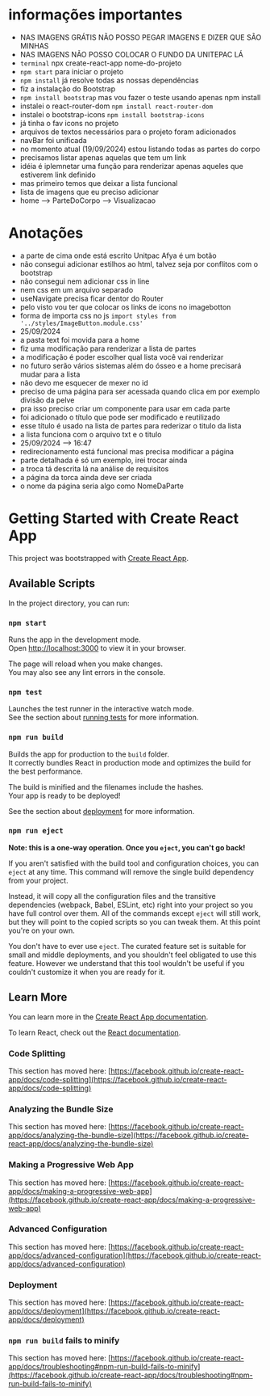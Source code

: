 # informações importantes
- NAS IMAGENS GRÁTIS NÃO POSSO PEGAR IMAGENS E DIZER QUE SÃO MINHAS
- NAS IMAGENS NÃO POSSO COLOCAR O FUNDO DA UNITEPAC LÁ
- `terminal` npx create-react-app nome-do-projeto
- `npm start` para iniciar o projeto
- `npm install` já resolve todas as nossas dependências
- fiz a instalação do Bootstrap
- `npm install bootstrap` mas vou fazer o teste usando apenas npm install
- instalei o react-router-dom `npm install react-router-dom`
- instalei o bootstrap-icons `npm install bootstrap-icons`
- já tinha o fav icons no projeto
- arquivos de textos necessários para o projeto foram adicionados
- navBar foi unificada
- no momento atual (19/09/2024) estou listando todas as partes do corpo
- precisamos listar apenas aquelas que tem um link
- idéia é iplemnetar uma função para renderizar apenas aqueles que estiverem link definido
- mas primeiro temos que deixar a lista funcional
- lista de imagens que eu preciso adicionar
- home --> ParteDoCorpo --> Visualizacao



# Anotações
- a parte de cima onde está escrito Unitpac Afya é um botão
- não consegui adicionar estilhos ao html, talvez seja por conflitos com o bootstrap
- não consegui nem adicionar css in line
- nem css em um arquivo separado
- useNavigate precisa ficar dentor do Router
- pelo visto vou ter que colocar os links de icons no imagebotton
- forma de importa css no js `import styles from '../styles/ImageButton.module.css'`
- 25/09/2024
- a pasta text foi movida para a home 
- fiz uma modificação para renderizar a lista de partes
- a modificação é poder escolher qual lista você vai renderizar
- no futuro serão vários sistemas além do ósseo e a home precisará mudar para a lista
- não devo me esquecer de mexer no id
- preciso de uma página para ser acessada quando clica em por exemplo divisão da pelve
- pra isso preciso criar um componente para usar em cada parte
- foi adicionado o título que pode ser modificado e reutilizado
- esse título é usado na lista de partes para rederizar o titulo da lista
- a lista funciona com o arquivo txt e o titulo
- 25/09/2024 --> 16:47
- redirecionamento está funcional mas precisa modificar a página
- parte detalhada é só um exemplo, irei trocar ainda
- a troca tá descrita lá na análise de requisitos
- a página da torca ainda deve ser criada
- o nome da página seria algo como NomeDaParte 

# Getting Started with Create React App

This project was bootstrapped with [Create React App](https://github.com/facebook/create-react-app).

## Available Scripts

In the project directory, you can run:

### `npm start`

Runs the app in the development mode.\
Open [http://localhost:3000](http://localhost:3000) to view it in your browser.

The page will reload when you make changes.\
You may also see any lint errors in the console.

### `npm test`

Launches the test runner in the interactive watch mode.\
See the section about [running tests](https://facebook.github.io/create-react-app/docs/running-tests) for more information.

### `npm run build`

Builds the app for production to the `build` folder.\
It correctly bundles React in production mode and optimizes the build for the best performance.

The build is minified and the filenames include the hashes.\
Your app is ready to be deployed!

See the section about [deployment](https://facebook.github.io/create-react-app/docs/deployment) for more information.

### `npm run eject`

**Note: this is a one-way operation. Once you `eject`, you can't go back!**

If you aren't satisfied with the build tool and configuration choices, you can `eject` at any time. This command will remove the single build dependency from your project.

Instead, it will copy all the configuration files and the transitive dependencies (webpack, Babel, ESLint, etc) right into your project so you have full control over them. All of the commands except `eject` will still work, but they will point to the copied scripts so you can tweak them. At this point you're on your own.

You don't have to ever use `eject`. The curated feature set is suitable for small and middle deployments, and you shouldn't feel obligated to use this feature. However we understand that this tool wouldn't be useful if you couldn't customize it when you are ready for it.

## Learn More

You can learn more in the [Create React App documentation](https://facebook.github.io/create-react-app/docs/getting-started).

To learn React, check out the [React documentation](https://reactjs.org/).

### Code Splitting

This section has moved here: [https://facebook.github.io/create-react-app/docs/code-splitting](https://facebook.github.io/create-react-app/docs/code-splitting)

### Analyzing the Bundle Size

This section has moved here: [https://facebook.github.io/create-react-app/docs/analyzing-the-bundle-size](https://facebook.github.io/create-react-app/docs/analyzing-the-bundle-size)

### Making a Progressive Web App

This section has moved here: [https://facebook.github.io/create-react-app/docs/making-a-progressive-web-app](https://facebook.github.io/create-react-app/docs/making-a-progressive-web-app)

### Advanced Configuration

This section has moved here: [https://facebook.github.io/create-react-app/docs/advanced-configuration](https://facebook.github.io/create-react-app/docs/advanced-configuration)

### Deployment

This section has moved here: [https://facebook.github.io/create-react-app/docs/deployment](https://facebook.github.io/create-react-app/docs/deployment)

### `npm run build` fails to minify

This section has moved here: [https://facebook.github.io/create-react-app/docs/troubleshooting#npm-run-build-fails-to-minify](https://facebook.github.io/create-react-app/docs/troubleshooting#npm-run-build-fails-to-minify)
